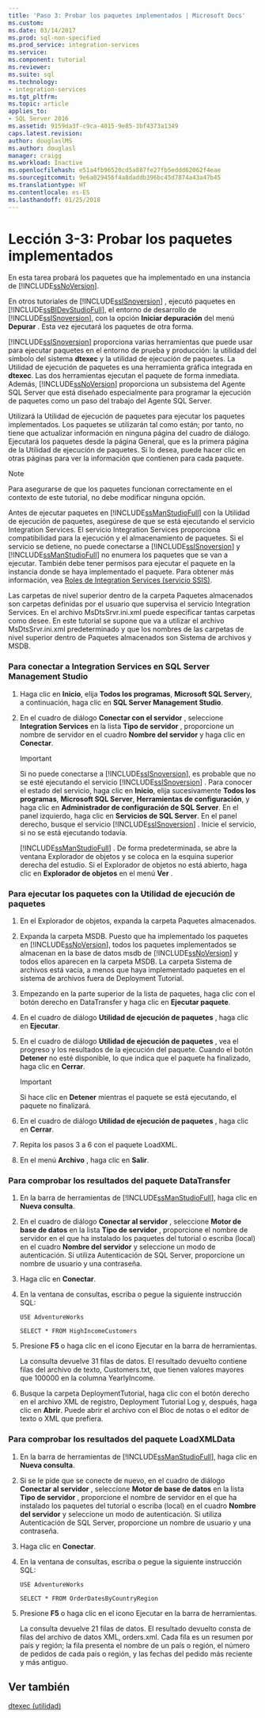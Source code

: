 ```yaml
---
title: 'Paso 3: Probar los paquetes implementados | Microsoft Docs'
ms.custom: 
ms.date: 03/14/2017
ms.prod: sql-non-specified
ms.prod_service: integration-services
ms.service: 
ms.component: tutorial
ms.reviewer: 
ms.suite: sql
ms.technology:
- integration-services
ms.tgt_pltfrm: 
ms.topic: article
applies_to:
- SQL Server 2016
ms.assetid: 9159da3f-c9ca-4015-9e85-3bf4373a1349
caps.latest.revision: 
author: douglaslMS
ms.author: douglasl
manager: craigg
ms.workload: Inactive
ms.openlocfilehash: e51a4fb96520cd5a887fe27fb5eddd62062f4eae
ms.sourcegitcommit: 9e6a029456f4a8daddb396bc45d7874a43a47b45
ms.translationtype: HT
ms.contentlocale: es-ES
ms.lasthandoff: 01/25/2018
---
```

# <a name="lesson-3-3---testing-the-deployed-packages"></a>Lección 3-3: Probar los paquetes implementados
En esta tarea probará los paquetes que ha implementado en una instancia de [!INCLUDE[ssNoVersion](../includes/ssnoversion-md.md)].  
  
En otros tutoriales de [!INCLUDE[ssISnoversion](../includes/ssisnoversion-md.md)] , ejecutó paquetes en [!INCLUDE[ssBIDevStudioFull](../includes/ssbidevstudiofull-md.md)], el entorno de desarrollo de [!INCLUDE[ssISnoversion](../includes/ssisnoversion-md.md)], con la opción **Iniciar depuración** del menú **Depurar** . Esta vez ejecutará los paquetes de otra forma.  
  
[!INCLUDE[ssISnoversion](../includes/ssisnoversion-md.md)] proporciona varias herramientas que puede usar para ejecutar paquetes en el entorno de prueba y producción: la utilidad del símbolo del sistema **dtexec** y la utilidad de ejecución de paquetes. La Utilidad de ejecución de paquetes es una herramienta gráfica integrada en **dtexec**. Las dos herramientas ejecutan el paquete de forma inmediata. Además, [!INCLUDE[ssNoVersion](../includes/ssnoversion-md.md)] proporciona un subsistema del Agente SQL Server que está diseñado especialmente para programar la ejecución de paquetes como un paso del trabajo del Agente SQL Server.  
  
Utilizará la Utilidad de ejecución de paquetes para ejecutar los paquetes implementados. Los paquetes se utilizarán tal como están; por tanto, no tiene que actualizar información en ninguna página del cuadro de diálogo. Ejecutará los paquetes desde la página General, que es la primera página de la Utilidad de ejecución de paquetes. Si lo desea, puede hacer clic en otras páginas para ver la información que contienen para cada paquete.  
  
> [!NOTE]  
> Para asegurarse de que los paquetes funcionan correctamente en el contexto de este tutorial, no debe modificar ninguna opción.  
  
Antes de ejecutar paquetes en [!INCLUDE[ssManStudioFull](../includes/ssmanstudiofull-md.md)] con la Utilidad de ejecución de paquetes, asegúrese de que se está ejecutando el servicio Integration Services. El servicio Integration Services proporciona compatibilidad para la ejecución y el almacenamiento de paquetes. Si el servicio se detiene, no puede conectarse a [!INCLUDE[ssISnoversion](../includes/ssisnoversion-md.md)] y [!INCLUDE[ssManStudioFull](../includes/ssmanstudiofull-md.md)] no enumera los paquetes que se van a ejecutar. También debe tener permisos para ejecutar el paquete en la instancia donde se haya implementado el paquete. Para obtener más información, vea [Roles de Integration Services &#40;servicio SSIS&#41;](../integration-services/security/integration-services-roles-ssis-service.md).  
  
Las carpetas de nivel superior dentro de la carpeta Paquetes almacenados son carpetas definidas por el usuario que supervisa el servicio Integration Services. En el archivo MsDtsSrvr.ini.xml puede especificar tantas carpetas como desee. En este tutorial se supone que va a utilizar el archivo MsDtsSrvr.ini.xml predeterminado y que los nombres de las carpetas de nivel superior dentro de Paquetes almacenados son Sistema de archivos y MSDB.  
  
### <a name="to-connect-to-integration-services-in-sql-server-management-studio"></a>Para conectar a Integration Services en SQL Server Management Studio  
  
1.  Haga clic en **Inicio**, elija **Todos los programas**, **Microsoft SQL Server**y, a continuación, haga clic en **SQL Server Management Studio**.  
  
2.  En el cuadro de diálogo **Conectar con el servidor** , seleccione **Integration Services** en la lista **Tipo de servidor** , proporcione un nombre de servidor en el cuadro **Nombre del servidor** y haga clic en **Conectar**.  
  
    > [!IMPORTANT]  
    > Si no puede conectarse a [!INCLUDE[ssISnoversion](../includes/ssisnoversion-md.md)], es probable que no se esté ejecutando el servicio [!INCLUDE[ssISnoversion](../includes/ssisnoversion-md.md)] . Para conocer el estado del servicio, haga clic en **Inicio**, elija sucesivamente **Todos los programas**, **Microsoft SQL Server**, **Herramientas de configuración**, y haga clic en **Administrador de configuración de SQL Server**. En el panel izquierdo, haga clic en **Servicios de SQL Server**. En el panel derecho, busque el servicio [!INCLUDE[ssISnoversion](../includes/ssisnoversion-md.md)] . Inicie el servicio, si no se está ejecutando todavía.  
  
    [!INCLUDE[ssManStudioFull](../includes/ssmanstudiofull-md.md)] . De forma predeterminada, se abre la ventana Explorador de objetos y se coloca en la esquina superior derecha del estudio. Si el Explorador de objetos no está abierto, haga clic en **Explorador de objetos** en el menú **Ver** .  
  
### <a name="to-run-the-packages-using-the-execute-package-utility"></a>Para ejecutar los paquetes con la Utilidad de ejecución de paquetes  
  
1.  En el Explorador de objetos, expanda la carpeta Paquetes almacenados.  
  
2.  Expanda la carpeta MSDB. Puesto que ha implementado los paquetes en [!INCLUDE[ssNoVersion](../includes/ssnoversion-md.md)], todos los paquetes implementados se almacenan en la base de datos msdb de [!INCLUDE[ssNoVersion](../includes/ssnoversion-md.md)] y todos ellos aparecen en la carpeta MSDB. La carpeta Sistema de archivos está vacía, a menos que haya implementado paquetes en el sistema de archivos fuera de Deployment Tutorial.  
  
3.  Empezando en la parte superior de la lista de paquetes, haga clic con el botón derecho en DataTransfer y haga clic en **Ejecutar paquete**.  
  
4.  En el cuadro de diálogo **Utilidad de ejecución de paquetes** , haga clic en **Ejecutar**.  
  
5.  En el cuadro de diálogo **Utilidad de ejecución de paquetes** , vea el progreso y los resultados de la ejecución del paquete. Cuando el botón **Detener** no esté disponible, lo que indica que el paquete ha finalizado, haga clic en **Cerrar**.  
  
    > [!IMPORTANT]  
    > Si hace clic en **Detener** mientras el paquete se está ejecutando, el paquete no finalizará.  
  
6.  En el cuadro de diálogo **Utilidad de ejecución de paquetes** , haga clic en **Cerrar**.  
  
7.  Repita los pasos 3 a 6 con el paquete LoadXML.  
  
8.  En el menú **Archivo** , haga clic en **Salir**.  
  
### <a name="to-verify-the-results-of-the-datatransfer-package"></a>Para comprobar los resultados del paquete DataTransfer  
  
1.  En la barra de herramientas de [!INCLUDE[ssManStudioFull](../includes/ssmanstudiofull-md.md)], haga clic en **Nueva consulta**.  
  
2.  En el cuadro de diálogo **Conectar al servidor** , seleccione **Motor de base de datos** en la lista **Tipo de servidor** , proporcione el nombre de servidor en el que ha instalado los paquetes del tutorial o escriba (local) en el cuadro **Nombre del servidor** y seleccione un modo de autenticación. Si utiliza Autenticación de SQL Server, proporcione un nombre de usuario y una contraseña.  
  
3.  Haga clic en **Conectar**.  
  
4.  En la ventana de consultas, escriba o pegue la siguiente instrucción SQL:  
  
    `USE AdventureWorks`  
  
    `SELECT * FROM HighIncomeCustomers`  
  
5.  Presione **F5** o haga clic en el icono Ejecutar en la barra de herramientas.  
  
    La consulta devuelve 31 filas de datos. El resultado devuelto contiene filas del archivo de texto, Customers.txt, que tienen valores mayores que 100000 en la columna YearlyIncome.  
  
6.  Busque la carpeta DeploymentTutorial, haga clic con el botón derecho en el archivo XML de registro, Deployment Tutorial Log y, después, haga clic en **Abrir**. Puede abrir el archivo con el Bloc de notas o el editor de texto o XML que prefiera.  
  
### <a name="to-verify-the-results-of-the-loadxmldata-package"></a>Para comprobar los resultados del paquete LoadXMLData  
  
1.  En la barra de herramientas de [!INCLUDE[ssManStudioFull](../includes/ssmanstudiofull-md.md)], haga clic en **Nueva consulta**.  
  
2.  Si se le pide que se conecte de nuevo, en el cuadro de diálogo **Conectar al servidor** , seleccione **Motor de base de datos** en la lista **Tipo de servidor** , proporcione el nombre de servidor en el que ha instalado los paquetes del tutorial o escriba (local) en el cuadro **Nombre del servidor** y seleccione un modo de autenticación. Si utiliza Autenticación de SQL Server, proporcione un nombre de usuario y una contraseña.  
  
3.  Haga clic en **Conectar**.  
  
4.  En la ventana de consultas, escriba o pegue la siguiente instrucción SQL:  
  
    `USE AdventureWorks`  
  
    `SELECT * FROM OrderDatesByCountryRegion`  
  
5.  Presione **F5** o haga clic en el icono Ejecutar en la barra de herramientas.  
  
    La consulta devuelve 21 filas de datos. El resultado devuelto consta de filas del archivo de datos XML, orders.xml. Cada fila es un resumen por país y región; la fila presenta el nombre de un país o región, el número de pedidos de cada país o región, y las fechas del pedido más reciente y más antiguo.  
  
## <a name="see-also"></a>Ver también  
[dtexec (utilidad)](../integration-services/packages/dtexec-utility.md)  
  
  
  
